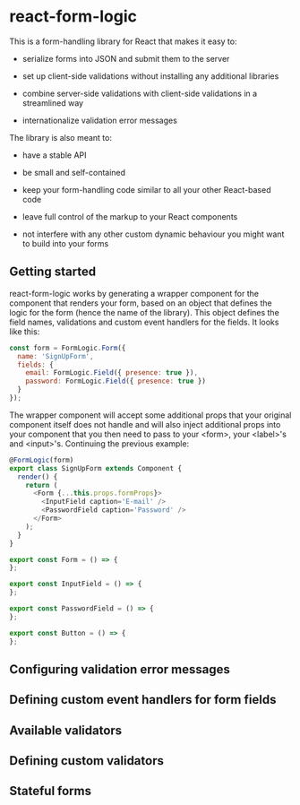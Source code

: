 # react-form-logic

This is a form-handling library for React that makes it easy to:

* serialize forms into JSON and submit them to the server

* set up client-side validations without installing any additional
  libraries

* combine server-side validations with client-side validations in a
  streamlined way

* internationalize validation error messages

The library is also meant to:

* have a stable API

* be small and self-contained

* keep your form-handling code similar to all your other React-based
  code

* leave full control of the markup to your React components

* not interfere with any other custom dynamic behaviour you might want
  to build into your forms

## Getting started

react-form-logic works by generating a wrapper component for the
component that renders your form, based on an object that defines the
logic for the form (hence the name of the library). This object
defines the field names, validations and custom event handlers for the
fields. It looks like this:

```javascript
const form = FormLogic.Form({
  name: 'SignUpForm',
  fields: {
    email: FormLogic.Field({ presence: true }),
    password: FormLogic.Field({ presence: true })
  }
});
```

The wrapper component will accept some additional props that your
original component itself does not handle and will also inject
additional props into your component that you then need to pass to
your \<form\>, your \<label\>'s and \<input\>'s. Continuing the
previous example:

```javascript
@FormLogic(form)
export class SignUpForm extends Component {
  render() {
    return (
      <Form {...this.props.formProps}>
        <InputField caption='E-mail' />
        <PasswordField caption='Password' />
      </Form>
    );
  }
}

export const Form = () => {
};

export const InputField = () => {
};

export const PasswordField = () => {
};

export const Button = () => {
};
```

## Configuring validation error messages

## Defining custom event handlers for form fields

## Available validators

## Defining custom validators

## Stateful forms